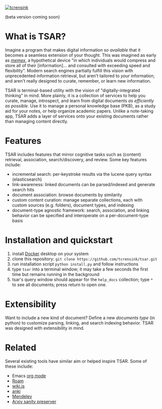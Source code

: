 
[![tcrensink](https://circleci.com/gh/tcrensink/tsar.svg?style=shield)](https://app.circleci.com/pipelines/github/tcrensink/tsar/)

(beta version coming soon)

# What is TSAR?
Imagine a program that makes digital information *so available* that it becomes a seamless extension of your thought.  This was imagined as early as [*memex*](https://en.wikipedia.org/wiki/Memex), a hypothetical device "in which individuals would compress and store all of their [information]... and consulted with exceeding speed and flexibility".  Modern search engines partially fulfill this vision with unprecedented information retrieval, but aren't tailored to *your* information, and aren't really designed to curate, remember, or learn new information.

TSAR is terminal-based utility with the vision of "digitally-integrated thinking" in mind.  More plainly, it is a collection of services to help you curate, manage, introspect, and learn from digital documents *as efficiently as possible*. Use it to manage a personal knowledge base (PKB), as a study aid for your notes, or help organize academic papers.  Unlike a note-taking app, TSAR adds a layer of services onto your existing documents rather than managing content directly.

# Features
TSAR includes features that mirror cognitive tasks such as (content) retrieval, association, search/discovery, and review.  Some key features include:
- incremental search: per-keystroke results via the lucene query syntax (elasticsearch)
- link-awareness: linked documents can be parsed/indexed and generate search hits
- document association: browse documents by similarity
- custom content curation: manage separate collections, each with custom sources (e.g. folders), document types, and indexing
- document-type agnostic framework: search, association, and linking behavior can be specified and interoperate on a per-document-type basis

# Installation and quickstart
1. install [Docker](https://www.docker.com/get-started) desktop on your system
2. clone this repository: `git clone https://github.com/tcrensink/tsar.git`
3. run installation script `python install.py` and follow instructions
4. type `tsar` into a terminal window; it may take a few seconds the first time but remains running in the background
5. tsar's query window should appear for the `help_docs` collection; type `*` to see all documents; press return to open one.

# Extensibility
Want to include a new kind of document?  Define a new *documents type* (in python) to customize parsing, linking, and search indexing behavior.  TSAR was designed with extensibility in mind.

# Related
Several existing tools have similar aim or helped inspire TSAR.  Some of these include:

- Emacs [org mode](https://orgmode.org)
- [Roam](https://roamresearch.com)
- [wiki.js](https://wiki.js.org)
- [anki](https://www.google.com/search?client=safari&rls=en&q=anki&ie=UTF-8&oe=UTF-8)
- [Mendeley](https://www.mendeley.com/?interaction_required=true)
- [Arxiv sanity preserver](https://www.google.com/search?client=safari&rls=en&q=arxiv+sanity+preserver&ie=UTF-8&oe=UTF-8)
